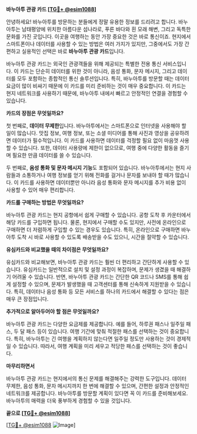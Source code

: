 **바누아투 관광 카드 [[TG💪+ @esim1088](https://t.me/s/esim1088)]**

안녕하세요! 바누아투를 방문하는 분들에게 정말 유용한 정보를 드리려고 합니다. 바누아투는 남태평양에 위치한 아름다운 섬나라로, 푸른 바다와 흰 모래 해변, 그리고 독특한 문화를 가진 곳입니다. 이곳을 여행하는 동안 가장 중요한 것은 바로 통신이죠. 현지에서 스마트폰이나 데이터를 사용할 수 있는 방법은 여러 가지가 있지만, 그중에서도 가장 간편하고 실용적인 선택은 바로 **바누아투 관광 카드**입니다.

바누아투 관광 카드는 외국인 관광객들을 위해 제공되는 특별한 전용 통신 서비스입니다. 이 카드는 단순히 데이터를 위한 것이 아니라, 음성 통화, 문자 메시지, 그리고 데이터를 모두 포함하는 종합적인 통신 솔루션입니다. 특히, 바누아투를 방문할 때는 데이터 요금이 많이 비싸기 때문에 이 카드를 미리 준비하는 것이 매우 중요합니다. 이 카드는 현지 네트워크를 사용하기 때문에, 바누아투 내에서 빠르고 안정적인 연결을 경험할 수 있습니다.

**카드의 장점은 무엇일까요?**

첫 번째로, **데이터 무제한**입니다. 바누아투에서는 스마트폰으로 인터넷을 사용해야 할 일이 많습니다. 맛집 정보, 여행 정보, 또는 소셜 미디어를 통해 사진과 영상을 공유하려면 데이터가 필수적입니다. 이 카드를 사용하면 데이터를 걱정할 필요 없이 마음껏 사용할 수 있습니다. 또한, 데이터 사용량에 제한이 없으므로, 여행 중에 다양한 활동을 즐기며 필요한 만큼 데이터를 쓸 수 있습니다.

두 번째로, **음성 통화 및 문자 메시지 기능**도 포함되어 있습니다. 바누아투에서는 현지 사람들과 소통하거나 여행 정보를 얻기 위해 전화를 걸거나 문자를 보내야 할 때가 많습니다. 이 카드를 사용하면 데이터뿐만 아니라 음성 통화와 문자 메시지를 추가 비용 없이 사용할 수 있어 매우 편리합니다.

**카드를 구매하는 방법은 무엇일까요?**

바누아투 관광 카드는 현지 공항에서 쉽게 구매할 수 있습니다. 공항 도착 후 카운터에서 해당 카드를 구입하면 됩니다. 물론, 현지에서 구매할 수도 있지만, 사전에 온라인으로 구매하면 더 저렴하게 구입할 수 있는 경우도 있습니다. 특히, 온라인으로 구매하면 바누아투 도착 시 바로 사용할 수 있도록 배송받을 수도 있으니, 시간을 절약할 수 있습니다.

**유심카드와 비교했을 때의 차이점은 무엇일까요?**

유심카드와 비교해보면, 바누아투 관광 카드는 훨씬 더 편리하고 간단하게 사용할 수 있습니다. 유심카드는 일반적으로 설치 및 설정 과정이 복잡하며, 문제가 생겼을 때 해결하기 어려울 수 있습니다. 반면, 바누아투 관광 카드는 간단한 QR 코드나 SMS를 통해 쉽게 설정할 수 있으며, 문제가 발생했을 때 고객센터를 통해 신속하게 지원받을 수 있습니다. 특히, 데이터나 음성 통화 등 모든 서비스를 하나의 카드에서 해결할 수 있다는 점은 매우 큰 장점입니다.

**추가적으로 알아두어야 할 점은 무엇일까요?**

바누아투 관광 카드는 다양한 요금제를 제공합니다. 예를 들어, 하루권 패스나 일주일 패스, 두 달 패스 등이 있습니다. 여행 기간에 맞춰 적절한 패스를 선택하는 것이 중요합니다. 특히, 바누아투는 긴 여행을 계획하지 않는다면 일주일 정도만 사용하는 것이 경제적일 수 있습니다. 따라서, 여행 계획을 미리 세우고 적당한 패스를 선택하는 것이 좋습니다.

**마무리하면서**

바누아투 관광 카드는 현지에서의 통신 문제를 해결해주는 강력한 도구입니다. 데이터 무제한, 음성 통화, 문자 메시지까지 한 번에 해결할 수 있으며, 간편한 설정과 안정적인 네트워크를 제공합니다. 바누아투를 방문할 계획이 있다면 꼭 이 카드를 준비해보세요. 바누아투의 매력을 더욱 풍부하게 경험할 수 있을 것입니다.

**끝으로 [[TG💪+ @esim1088](https://t.me/s/esim1088)]**

[[TG💪+ @esim1088](https://t.me/s/esim1088) ![Image](https://i.postimg.cc/Y0z9fWf4/image.png)]
